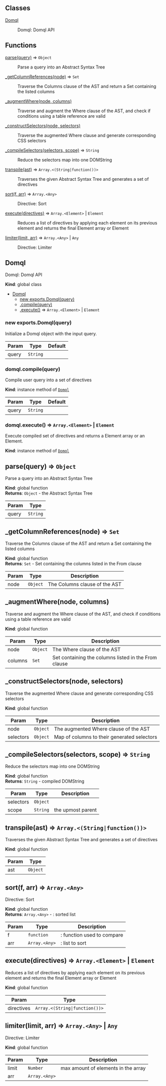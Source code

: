 ## Classes

<dl>
<dt><a href="#Domql">Domql</a></dt>
<dd><p>Domql: Domql API</p>
</dd>
</dl>

## Functions

<dl>
<dt><a href="#parse">parse(query)</a> ⇒ <code>Object</code></dt>
<dd><p>Parse a query into an Abstract Syntax Tree</p>
</dd>
<dt><a href="#_getColumnReferences">_getColumnReferences(node)</a> ⇒ <code>Set</code></dt>
<dd><p>Traverse the Columns clause of the AST and return a Set containing the listed columns</p>
</dd>
<dt><a href="#_augmentWhere">_augmentWhere(node, columns)</a></dt>
<dd><p>Traverse and augment the Where clause of the AST, and check if conditions using a table reference
are valid</p>
</dd>
<dt><a href="#_constructSelectors">_constructSelectors(node, selectors)</a></dt>
<dd><p>Traverse the augmented Where clause and generate corresponding CSS selectors</p>
</dd>
<dt><a href="#_compileSelectors">_compileSelectors(selectors, scope)</a> ⇒ <code>String</code></dt>
<dd><p>Reduce the selectors map into one DOMString</p>
</dd>
<dt><a href="#transpile">transpile(ast)</a> ⇒ <code>Array.&lt;(String|function())&gt;</code></dt>
<dd><p>Traverses the given Abstract Syntax Tree
and generates a set of directives</p>
</dd>
<dt><a href="#sort">sort(f, arr)</a> ⇒ <code>Array.&lt;Any&gt;</code></dt>
<dd><p>Directive: Sort</p>
</dd>
<dt><a href="#execute">execute(directives)</a> ⇒ <code>Array.&lt;Element&gt;</code> | <code>Element</code></dt>
<dd><p>Reduces a list of directives by applying
each element on its previous element and
returns the final Element array or Element</p>
</dd>
<dt><a href="#limiter">limiter(limit, arr)</a> ⇒ <code>Array.&lt;Any&gt;</code> | <code>Any</code></dt>
<dd><p>Directive: Limiter</p>
</dd>
</dl>

<a name="Domql"></a>

## Domql
Domql: Domql API

**Kind**: global class  

* [Domql](#Domql)
    * [new exports.Domql(query)](#new_Domql_new)
    * [.compile(query)](#Domql+compile)
    * [.execute()](#Domql+execute) ⇒ <code>Array.&lt;Element&gt;</code> \| <code>Element</code>

<a name="new_Domql_new"></a>

### new exports.Domql(query)
Initialize a Domql object with the input query.


| Param | Type | Default |
| --- | --- | --- |
| query | <code>String</code> | <code></code> | 

<a name="Domql+compile"></a>

### domql.compile(query)
Compile user query into a set of directives

**Kind**: instance method of [<code>Domql</code>](#Domql)  

| Param | Type | Default |
| --- | --- | --- |
| query | <code>String</code> | <code></code> | 

<a name="Domql+execute"></a>

### domql.execute() ⇒ <code>Array.&lt;Element&gt;</code> \| <code>Element</code>
Execute compiled set of directives andreturns a Element array or an Element.

**Kind**: instance method of [<code>Domql</code>](#Domql)  
<a name="parse"></a>

## parse(query) ⇒ <code>Object</code>
Parse a query into an Abstract Syntax Tree

**Kind**: global function  
**Returns**: <code>Object</code> - the Abstract Syntax Tree  

| Param | Type |
| --- | --- |
| query | <code>String</code> | 

<a name="_getColumnReferences"></a>

## \_getColumnReferences(node) ⇒ <code>Set</code>
Traverse the Columns clause of the AST and return a Set containing the listed columns

**Kind**: global function  
**Returns**: <code>Set</code> - Set containing the columns listed in the From clause  

| Param | Type | Description |
| --- | --- | --- |
| node | <code>Object</code> | The Columns clause of the AST |

<a name="_augmentWhere"></a>

## \_augmentWhere(node, columns)
Traverse and augment the Where clause of the AST, and check if conditions using a table referenceare valid

**Kind**: global function  

| Param | Type | Description |
| --- | --- | --- |
| node | <code>Object</code> | The Where clause of the AST |
| columns | <code>Set</code> | Set containing the columns listed in the From clause |

<a name="_constructSelectors"></a>

## \_constructSelectors(node, selectors)
Traverse the augmented Where clause and generate corresponding CSS selectors

**Kind**: global function  

| Param | Type | Description |
| --- | --- | --- |
| node | <code>Object</code> | The augmented Where clause of the AST |
| selectors | <code>Object</code> | Map of columns to their generated selectors |

<a name="_compileSelectors"></a>

## \_compileSelectors(selectors, scope) ⇒ <code>String</code>
Reduce the selectors map into one DOMString

**Kind**: global function  
**Returns**: <code>String</code> - compiled DOMString  

| Param | Type | Description |
| --- | --- | --- |
| selectors | <code>Object</code> |  |
| scope | <code>String</code> | the upmost parent |

<a name="transpile"></a>

## transpile(ast) ⇒ <code>Array.&lt;(String\|function())&gt;</code>
Traverses the given Abstract Syntax Treeand generates a set of directives

**Kind**: global function  

| Param | Type |
| --- | --- |
| ast | <code>Object</code> | 

<a name="sort"></a>

## sort(f, arr) ⇒ <code>Array.&lt;Any&gt;</code>
Directive: Sort

**Kind**: global function  
**Returns**: <code>Array.&lt;Any&gt;</code> - : sorted list  

| Param | Type | Description |
| --- | --- | --- |
| f | <code>function</code> | : function used to compare |
| arr | <code>Array.&lt;Any&gt;</code> | : list to sort |

<a name="execute"></a>

## execute(directives) ⇒ <code>Array.&lt;Element&gt;</code> \| <code>Element</code>
Reduces a list of directives by applyingeach element on its previous element andreturns the final Element array or Element

**Kind**: global function  

| Param | Type |
| --- | --- |
| directives | <code>Array.&lt;(String\|function())&gt;</code> | 

<a name="limiter"></a>

## limiter(limit, arr) ⇒ <code>Array.&lt;Any&gt;</code> \| <code>Any</code>
Directive: Limiter

**Kind**: global function  

| Param | Type | Description |
| --- | --- | --- |
| limit | <code>Number</code> | max amount of elements in the array |
| arr | <code>Array.&lt;Any&gt;</code> |  |

